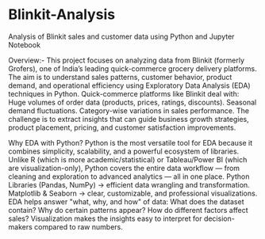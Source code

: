 # Blinkit-Analysis
Analysis of Blinkit sales and customer data using Python and Jupyter Notebook

Overview:-
This project focuses on analyzing data from Blinkit (formerly Grofers), one of India’s leading quick-commerce grocery delivery platforms. The aim is to understand sales patterns, customer behavior, product demand, and operational efficiency using Exploratory Data Analysis (EDA) techniques in Python.
Quick-commerce platforms like Blinkit deal with:
Huge volumes of order data (products, prices, ratings, discounts).
Seasonal demand fluctuations.
Category-wise variations in sales performance.
The challenge is to extract insights that can guide business growth strategies, product placement, pricing, and customer satisfaction improvements.

Why EDA with Python?
Python is the most versatile tool for EDA because it combines simplicity, scalability, and a powerful ecosystem of libraries. Unlike R (which is more academic/statistical) or Tableau/Power BI (which are visualization-only), Python covers the entire data workflow — from cleaning and exploration to advanced analytics — all in one place.
Python Libraries (Pandas, NumPy) → efficient data wrangling and transformation.
Matplotlib & Seaborn → clear, customizable, and professional visualizations.
EDA helps answer "what, why, and how" of data:
What does the dataset contain?
Why do certain patterns appear?
How do different factors affect sales?
Visualization makes the insights easy to interpret for decision-makers compared to raw numbers.
